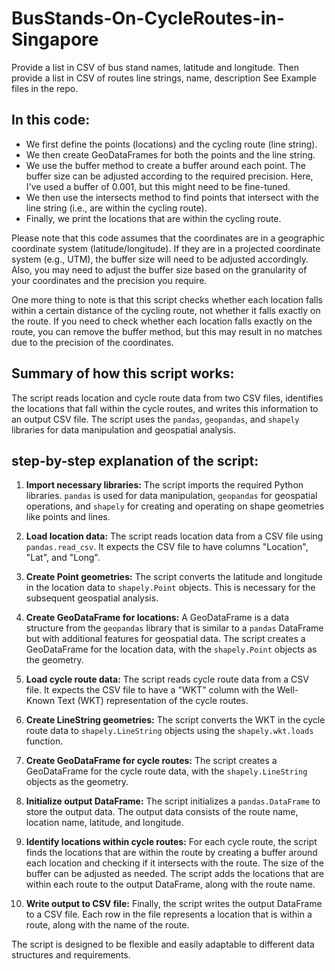 # BusStands-On-CycleRoutes-in-Singapore

Provide a list in CSV of bus stand names, latitude and longitude. Then provide a list in CSV of routes line strings, name, description
See Example files in the repo.

## In this code:

- We first define the points (locations) and the cycling route (line string).
- We then create GeoDataFrames for both the points and the line string.
- We use the buffer method to create a buffer around each point. The buffer size can be adjusted according to the required precision. Here, I've used a buffer of 0.001, but this might need to be fine-tuned.
- We then use the intersects method to find points that intersect with the line string (i.e., are within the cycling route).
- Finally, we print the locations that are within the cycling route.

Please note that this code assumes that the coordinates are in a geographic coordinate system (latitude/longitude). If they are in a projected coordinate system (e.g., UTM), the buffer size will need to be adjusted accordingly. Also, you may need to adjust the buffer size based on the granularity of your coordinates and the precision you require.

One more thing to note is that this script checks whether each location falls within a certain distance of the cycling route, not whether it falls exactly on the route. If you need to check whether each location falls exactly on the route, you can remove the buffer method, but this may result in no matches due to the precision of the coordinates.

## Summary of how this script works:  
The script reads location and cycle route data from two CSV files, identifies the locations that fall within the cycle routes, and writes this information to an output CSV file. The script uses the `pandas`, `geopandas`, and `shapely` libraries for data manipulation and geospatial analysis.

## step-by-step explanation of the script:

1. **Import necessary libraries:**
The script imports the required Python libraries. `pandas` is used for data manipulation, `geopandas` for geospatial operations, and `shapely` for creating and operating on shape geometries like points and lines.

2. **Load location data:**
The script reads location data from a CSV file using `pandas.read_csv`. It expects the CSV file to have columns "Location", "Lat", and "Long".

3. **Create Point geometries:**
The script converts the latitude and longitude in the location data to `shapely.Point` objects. This is necessary for the subsequent geospatial analysis.

4. **Create GeoDataFrame for locations:**
A GeoDataFrame is a data structure from the `geopandas` library that is similar to a `pandas` DataFrame but with additional features for geospatial data. The script creates a GeoDataFrame for the location data, with the `shapely.Point` objects as the geometry.

5. **Load cycle route data:**
The script reads cycle route data from a CSV file. It expects the CSV file to have a "WKT" column with the Well-Known Text (WKT) representation of the cycle routes.

6. **Create LineString geometries:**
The script converts the WKT in the cycle route data to `shapely.LineString` objects using the `shapely.wkt.loads` function.

7. **Create GeoDataFrame for cycle routes:**
The script creates a GeoDataFrame for the cycle route data, with the `shapely.LineString` objects as the geometry.

8. **Initialize output DataFrame:**
The script initializes a `pandas.DataFrame` to store the output data. The output data consists of the route name, location name, latitude, and longitude.

9. **Identify locations within cycle routes:**
For each cycle route, the script finds the locations that are within the route by creating a buffer around each location and checking if it intersects with the route. The size of the buffer can be adjusted as needed. The script adds the locations that are within each route to the output DataFrame, along with the route name.

10. **Write output to CSV file:**
Finally, the script writes the output DataFrame to a CSV file. Each row in the file represents a location that is within a route, along with the name of the route.

The script is designed to be flexible and easily adaptable to different data structures and requirements.
